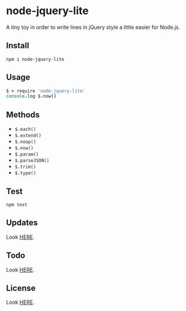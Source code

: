 # node-jquery-lite

A tiny toy in order to write lines in jQuery style a little easier for Node.js.

## Install

```shell
npm i node-jquery-lite
```

## Usage

```coffeescript
$ = require 'node-jquery-lite'
console.log $.now()
```

## Methods

- `$.each()`
- `$.extend()`
- `$.noop()`
- `$.now()`
- `$.param()`
- `$.parseJSON()`
- `$.trim()`
- `$.type()`

## Test

```shell
npm test
```

## Updates

Look [HERE](update.md).

## Todo

Look [HERE](todo.md).

## License

Look [HERE](license.md).